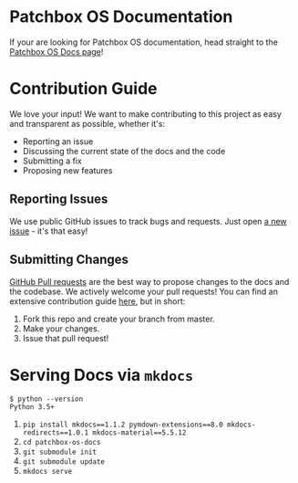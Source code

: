 # Patchbox OS Documentation

If your are looking for Patchbox OS documentation, head straight to the [Patchbox OS Docs page](https://blokas.io/patchbox-os/docs/)!


# Contribution Guide

We love your input! We want to make contributing to this project as easy and transparent as possible, whether it's:

- Reporting an issue
- Discussing the current state of the docs and the code
- Submitting a fix
- Proposing new features

## Reporting Issues
We use public GitHub issues to track bugs and requests. Just open [a new issue](https://github.com/BlokasLabs/patchbox-os-docs/issues) - it's that easy!

## Submitting Changes
[GitHub Pull requests](https://docs.github.com/en/pull-requests) are the best way to propose changes to the docs and the codebase. We actively welcome your pull requests! You can find an extensive contribution guide [here](https://github.com/firstcontributions/first-contributions), but in short:

1. Fork this repo and create your branch from master.
1. Make your changes.
1. Issue that pull request!


# Serving Docs via `mkdocs`

```
$ python --version
Python 3.5+
```

1. `pip install mkdocs==1.1.2 pymdown-extensions==8.0 mkdocs-redirects==1.0.1 mkdocs-material==5.5.12`
1. `cd patchbox-os-docs`
1. `git submodule init`
1. `git submodule update`
1. `mkdocs serve`